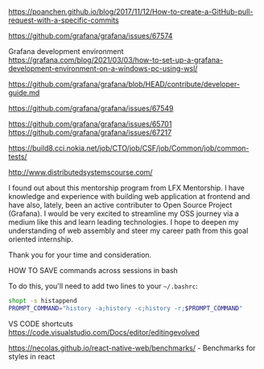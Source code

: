 
https://poanchen.github.io/blog/2017/11/12/How-to-create-a-GitHub-pull-request-with-a-specific-commits

https://github.com/grafana/grafana/issues/67574

Grafana development environment
https://grafana.com/blog/2021/03/03/how-to-set-up-a-grafana-development-environment-on-a-windows-pc-using-wsl/

https://github.com/grafana/grafana/blob/HEAD/contribute/developer-guide.md

https://github.com/grafana/grafana/issues/67549

https://github.com/grafana/grafana/issues/65701
https://github.com/grafana/grafana/issues/67217

https://build8.cci.nokia.net/job/CTO/job/CSF/job/Common/job/common-tests/

http://www.distributedsystemscourse.com/

I found out about this mentorship program from LFX Mentorship. I have knowledge and experience with building web application at frontend and have also, lately, been an active contributer to Open Source Project (Grafana). I would be very excited to streamline my OSS journey via a medium like this and learn leading technologies. I hope to deepen my understanding of web assembly and steer my career path from this goal oriented internship. 

Thank you for your time and consideration.

[](https://unix.stackexchange.com/posts/25335/timeline)


HOW TO SAVE commands across sessions in bash

To do this, you'll need to add two lines to your `~/.bashrc`:

```bash
shopt -s histappend
PROMPT_COMMAND="history -a;history -c;history -r;$PROMPT_COMMAND"
```



VS CODE shortcuts
https://code.visualstudio.com/Docs/editor/editingevolved


https://necolas.github.io/react-native-web/benchmarks/ - Benchmarks for styles in react   